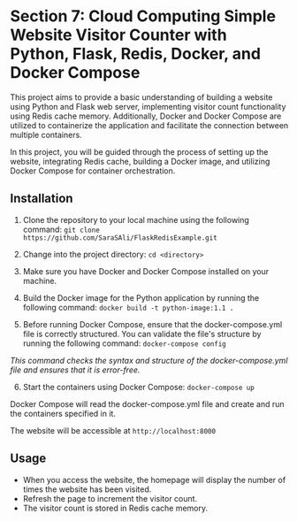 # Section 7: Cloud Computing Simple Website Visitor Counter with Python, Flask, Redis, Docker, and Docker Compose
This project aims to provide a basic understanding of building a website using Python and Flask web server, implementing visitor count functionality using Redis cache memory. Additionally, Docker and Docker Compose are utilized to containerize the application and facilitate the connection between multiple containers.

In this project, you will be guided through the process of setting up the website, integrating Redis cache, building a Docker image, and utilizing Docker Compose for container orchestration.

## Installation
1. Clone the repository to your local machine using the following command:
  ``` git clone https://github.com/SaraSAli/FlaskRedisExample.git ```
2. Change into the project directory:
   ``` cd <directory> ```
3. Make sure you have Docker and Docker Compose installed on your machine.
4. Build the Docker image for the Python application by running the following command:
   ``` docker build -t python-image:1.1 . ```

5. Before running Docker Compose, ensure that the docker-compose.yml file is correctly structured. You can validate the file's structure by running the following command:
 ``` docker-compose config ```

*This command checks the syntax and structure of the docker-compose.yml file and ensures that it is error-free.*

6. Start the containers using Docker Compose:
   ``` docker-compose up ```

Docker Compose will read the docker-compose.yml file and create and run the containers specified in it.

The website will be accessible at ``` http://localhost:8000 ```

## Usage
* When you access the website, the homepage will display the number of times the website has been visited.
* Refresh the page to increment the visitor count.
* The visitor count is stored in Redis cache memory.
